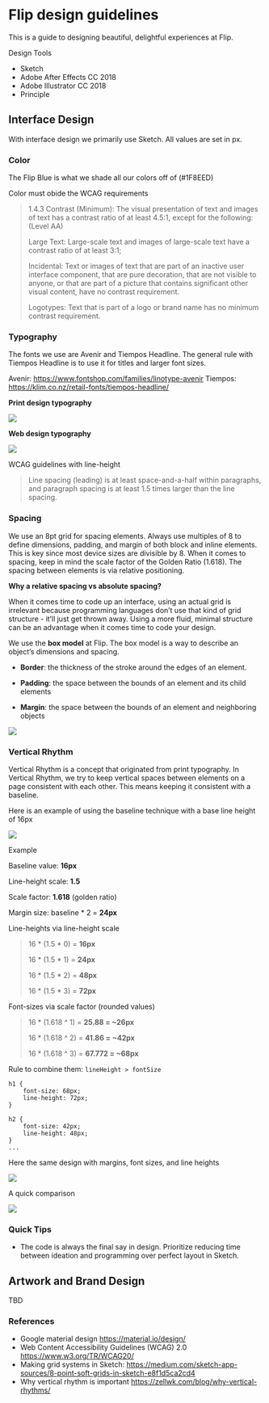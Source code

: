 # Flip design guidelines
This is a guide to designing beautiful, delightful experiences at Flip.

Design Tools

* Sketch 
* Adobe After Effects CC 2018
* Adobe Illustrator CC 2018
* Principle

## Interface Design

With interface design we primarily use Sketch. All values are set in px.

### Color

The Flip Blue is what we shade all our colors off of (#1F8EED)

Color must obide the WCAG requirements


> 1.4.3 Contrast (Minimum): The visual presentation of text and images of text has a contrast ratio of at least 4.5:1, except for the following: (Level AA)
> 
> Large Text: Large-scale text and images of large-scale text have a contrast ratio of at least 3:1;
> 
> Incidental: Text or images of text that are part of an inactive user interface component, that are pure decoration, that are not visible to anyone, or that are part of a picture that contains significant other visual content, have no contrast requirement.
> 
> Logotypes: Text that is part of a logo or brand name has no minimum contrast requirement.


### Typography

The fonts we use are Avenir and Tiempos Headline.
The general rule with Tiempos Headline is to use it for titles and larger font sizes. 

Avenir: https://www.fontshop.com/families/linotype-avenir
Tiempos: https://klim.co.nz/retail-fonts/tiempos-headline/

**Print design typography**

![](https://d2mxuefqeaa7sj.cloudfront.net/s_6C18B39D99B66F48970B3F72EF790EFDBB1FBB87EC2D00416425292BA05D2074_1539891246042_Artboard+Copy+3.png)


**Web design typography**

![](https://d2mxuefqeaa7sj.cloudfront.net/s_6C18B39D99B66F48970B3F72EF790EFDBB1FBB87EC2D00416425292BA05D2074_1539893057431_Artboard+Copy+5.png)


WCAG guidelines with line-height 

> Line spacing (leading) is at least space-and-a-half within paragraphs, and paragraph spacing is at least 1.5 times larger than the line spacing.


### Spacing

We use an 8pt grid for spacing elements. Always use multiples of 8 to define dimensions, padding, and margin of both block and inline elements. This is key since most device sizes are divisible by 8. When it comes to spacing, keep in mind the scale factor of the Golden Ratio (1.618). The spacing between elements is via relative positioning.

**Why a relative spacing vs absolute spacing?**

When it comes time to code up an interface, using an actual grid is irrelevant because programming languages don’t use that kind of grid structure - it’ll just get thrown away. Using a more fluid, minimal structure can be an advantage when it comes time to code your design.


We use the **box model** at Flip. The box model is a way to describe an object’s dimensions and spacing.

* **Border**: the thickness of the stroke around the edges of an element.

* **Padding**: the space between the bounds of an element and its child elements

* **Margin**: the space between the bounds of an element and neighboring objects


![](https://d2mxuefqeaa7sj.cloudfront.net/s_6C18B39D99B66F48970B3F72EF790EFDBB1FBB87EC2D00416425292BA05D2074_1539892450171_Artboard+Copy+4.png)


### Vertical Rhythm

Vertical Rhythm is a concept that originated from print typography. In Vertical Rhythm, we try to keep vertical spaces between elements on a page consistent with each other. This means keeping it consistent with a baseline.

Here is an example of using the baseline technique with a base line height of 16px

![](https://d2mxuefqeaa7sj.cloudfront.net/s_6C18B39D99B66F48970B3F72EF790EFDBB1FBB87EC2D00416425292BA05D2074_1539889676621_Artboard+Copy.png)


Example

Baseline value: **16px**

Line-height scale: **1.5**

Scale factor: **1.618** (golden ratio)

Margin size: baseline * 2 = **24px**


Line-heights via line-height scale
> 16 * (1.5 * 0) = **16px**
> 
> 16 * (1.5 * 1) = **24px**
>
> 16 * (1.5 * 2) = **48px**
> 
> 16 * (1.5 * 3) = **72px**

Font-sizes via scale factor (rounded values)
> 16 * (1.618 ^ 1) = **25.88 = ~26px**
>
> 16 * (1.618 ^ 2) = **41.86 = ~42px**
> 
> 16 * (1.618 ^ 3) = **67.772 = ~68px**

Rule to combine them: 
`lineHeight > fontSize`

```
h1 {
	font-size: 68px;
	line-height: 72px;
}

h2 {
	font-size: 42px;
	line-height: 48px;
}
...
```

Here the same design with margins, font sizes, and line heights

![](https://d2mxuefqeaa7sj.cloudfront.net/s_6C18B39D99B66F48970B3F72EF790EFDBB1FBB87EC2D00416425292BA05D2074_1539894971131_Artboard.png)


A quick comparison

![](https://d2mxuefqeaa7sj.cloudfront.net/s_6C18B39D99B66F48970B3F72EF790EFDBB1FBB87EC2D00416425292BA05D2074_1539890014264_Artboard+Copy+2.png)




### Quick Tips
- The code is always the final say in design. Prioritize reducing time between ideation and programming over perfect layout in Sketch.


## Artwork and Brand Design

TBD

### References

* Google material design https://material.io/design/
* Web Content Accessibility Guidelines (WCAG) 2.0 https://www.w3.org/TR/WCAG20/
* Making grid systems in Sketch: https://medium.com/sketch-app-sources/8-point-soft-grids-in-sketch-e8f1d5ca2cd4
* Why vertical rhythm is important https://zellwk.com/blog/why-vertical-rhythms/

